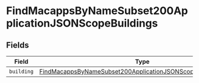 # FindMacappsByNameSubset200ApplicationJSONScopeBuildings


## Fields

| Field                                                                                                                                                         | Type                                                                                                                                                          | Required                                                                                                                                                      | Description                                                                                                                                                   |
| ------------------------------------------------------------------------------------------------------------------------------------------------------------- | ------------------------------------------------------------------------------------------------------------------------------------------------------------- | ------------------------------------------------------------------------------------------------------------------------------------------------------------- | ------------------------------------------------------------------------------------------------------------------------------------------------------------- |
| `building`                                                                                                                                                    | [FindMacappsByNameSubset200ApplicationJSONScopeBuildingsBuilding](../../models/operations/findmacappsbynamesubset200applicationjsonscopebuildingsbuilding.md) | :heavy_minus_sign:                                                                                                                                            | N/A                                                                                                                                                           |